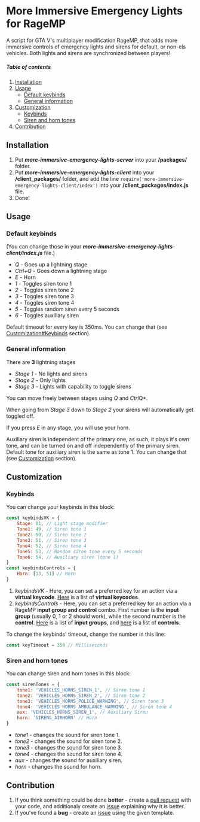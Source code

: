 
# More Immersive Emergency Lights for RageMP

A script for GTA V's multiplayer modification RageMP, that adds more immersive controls of emergency lights and sirens for default, or non-els vehicles. Both lights and sirens are synchronized between players!

##### Table of contents

1. [Installation](#Installation)
2. [Usage](#Usage)
    * [Default keybinds](#Default-keybinds)
    * [General information](#General-information)
3. [Customization](#Customization)
    * [Keybinds](#Keybinds)
    * [Siren and horn tones](#Siren-and-horn-tones)
4. [Contribution](#Contribution)

## Installation

1. Put **_more-immersive-emergency-lights-server_** into your **/packages/** folder.
2. Put **_more-immersive-emergency-lights-client_** into your **/client_packages/** folder, and add the line `require('more-immersive-emergency-lights-client/index')` into your **/client_packages/index.js** file.
3. Done!

## Usage

### Default keybinds

(You can change those in your **_more-immersive-emergency-lights-client/index.js_** file.)

* *Q* - Goes up a lightning stage
* *Ctrl+Q* - Goes down a lightning stage
* *E* - Horn
* *1* - Toggles siren tone 1
* *2* - Toggles siren tone 2
* *3* - Toggles siren tone 3
* *4* - Toggles siren tone 4
* *5* - Toggles random siren every 5 seconds
* *6* - Toggles auxiliary siren

Default timeout for every key is 350ms. You can change that (see [Customization#Keybinds](#Keybinds) section).

### General information

There are **3** lightning stages

* *Stage 1* - No lights and sirens
* *Stage 2* - Only lights
* *Stage 3* - Lights with capability to toggle sirens

You can move freely between stages using *Q* and *Ctrl*Q*.

When going from *Stage 3* down to *Stage 2* your sirens will automatically get toggled off.

If you press *E* in any stage, you will use your horn.

Auxiliary siren is independent of the primary one, as such, it plays it's own tone, and can be turned on and off independently of the primary siren. \
Default tone for auxiliary siren is the same as tone 1. You can change that (see [Customization](#Customization) section).

## Customization

### Keybinds

You can change your keybinds in this block:

```Javascript
const keybindsVK = {
    Stage: 81, // Light stage modifier
    Tone1: 49, // Siren tone 1
    Tone2: 50, // Siren tone 2
    Tone3: 51, // Siren tone 3
    Tone4: 52, // Siren tone 4
    Tone5: 53, // Random siren tone every 5 seconds
    Tone6: 54, // Auxiliary siren (tone 1)
}
const keybindsControls = {
    Horn: [13, 51] // Horn
}
```

1. *keybindsVK* - Here, you can set a preferred key for an action via a **virtual keycode**. [Here](https://docs.microsoft.com/en-us/windows/desktop/inputdev/virtual-key-codes) is a list of **virtual keycodes**.
2. *keybindsControls* - Here, you can set a preferred key for an action via a RageMP **input group and control** combo. First number is the **input group** (usually 0, 1 or 2 should work), while the second number is the **control**. [Here](https://wiki.rage.mp/index.php?title=InputGroup) is a list of **input groups**, and [here](https://wiki.rage.mp/index.php?title=Controls) is a list of **controls**.

To change the keybinds' timeout, change the number in this line:

```Javascript
const keyTimeout = 350 // Milliseconds
```

### Siren and horn tones

You can change siren and horn tones in this block:

```Javascript
const sirenTones = {
    tone1: 'VEHICLES_HORNS_SIREN_1', // Siren tone 1
    tone2: 'VEHICLES_HORNS_SIREN_2', // Siren tone 2
    tone3: 'VEHICLES_HORNS_POLICE_WARNING', // Siren tone 3
    tone4: 'VEHICLES_HORNS_AMBULANCE_WARNING', // Siren tone 4
    aux: 'VEHICLES_HORNS_SIREN_1', // Auxiliary Siren
    horn: 'SIRENS_AIRHORN' // Horn
}
```

* *tone1* - changes the sound for siren tone 1.
* *tone2* - changes the sound for siren tone 2.
* *tone3* - changes the sound for siren tone 3.
* *tone4* - changes the sound for siren tone 4.
* *aux* - changes the sound for auxiliary siren.
* *horn* - changes the sound for horn.

## Contribution

1. If you think something could be done **better** - create a [pull request](./pulls) with your code, and additionaly create an [issue](./issues) explaining why it is better.
2. If you've found a **bug** - create an [issue](./issues) using the given template.
